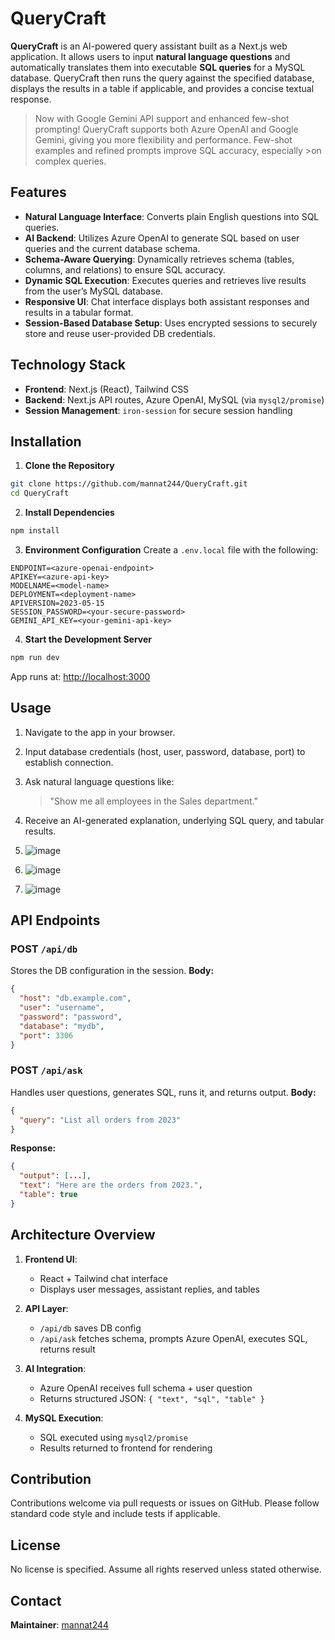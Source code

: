 # QueryCraft

**QueryCraft** is an AI-powered query assistant built as a Next.js web application. It allows users to input **natural language questions** and automatically translates them into executable **SQL queries** for a MySQL database. QueryCraft then runs the query against the specified database, displays the results in a table if applicable, and provides a concise textual response.

>Now with Google Gemini API support and enhanced few-shot prompting!
>QueryCraft supports both Azure OpenAI and Google Gemini, giving you more flexibility and performance. Few-shot examples and refined prompts improve SQL accuracy, especially >on complex queries.

## Features

* **Natural Language Interface**: Converts plain English questions into SQL queries.
* **AI Backend**: Utilizes Azure OpenAI to generate SQL based on user queries and the current database schema.
* **Schema-Aware Querying**: Dynamically retrieves schema (tables, columns, and relations) to ensure SQL accuracy.
* **Dynamic SQL Execution**: Executes queries and retrieves live results from the user’s MySQL database.
* **Responsive UI**: Chat interface displays both assistant responses and results in a tabular format.
* **Session-Based Database Setup**: Uses encrypted sessions to securely store and reuse user-provided DB credentials.

## Technology Stack

* **Frontend**: Next.js (React), Tailwind CSS
* **Backend**: Next.js API routes, Azure OpenAI, MySQL (via `mysql2/promise`)
* **Session Management**: `iron-session` for secure session handling

## Installation

1. **Clone the Repository**

```bash
git clone https://github.com/mannat244/QueryCraft.git
cd QueryCraft
```

2. **Install Dependencies**

```bash
npm install
```

3. **Environment Configuration**
   Create a `.env.local` file with the following:

```env
ENDPOINT=<azure-openai-endpoint>
APIKEY=<azure-api-key>
MODELNAME=<model-name>
DEPLOYMENT=<deployment-name>
APIVERSION=2023-05-15
SESSION_PASSWORD=<your-secure-password>
GEMINI_API_KEY=<your-gemini-api-key>
```

4. **Start the Development Server**

```bash
npm run dev
```

App runs at: [http://localhost:3000](http://localhost:3000)

## Usage

1. Navigate to the app in your browser.
2. Input database credentials (host, user, password, database, port) to establish connection.
3. Ask natural language questions like:

   > "Show me all employees in the Sales department."
4. Receive an AI-generated explanation, underlying SQL query, and tabular results.
5. ![image](https://github.com/user-attachments/assets/8dd112f3-18e4-4a7d-b1de-d960baa86aa8)
6. ![image](https://github.com/user-attachments/assets/cf1179fb-ed90-46ff-abbc-2d35fa015459)
7. ![image](https://github.com/user-attachments/assets/98278070-11bb-4b29-922f-0d2fd4aaf3c6)





## API Endpoints

### POST `/api/db`

Stores the DB configuration in the session.
**Body:**

```json
{
  "host": "db.example.com",
  "user": "username",
  "password": "password",
  "database": "mydb",
  "port": 3306
}
```

### POST `/api/ask`

Handles user questions, generates SQL, runs it, and returns output.
**Body:**

```json
{
  "query": "List all orders from 2023"
}
```

**Response:**

```json
{
  "output": [...],
  "text": "Here are the orders from 2023.",
  "table": true
}
```

## Architecture Overview

1. **Frontend UI**:

   * React + Tailwind chat interface
   * Displays user messages, assistant replies, and tables

2. **API Layer**:

   * `/api/db` saves DB config
   * `/api/ask` fetches schema, prompts Azure OpenAI, executes SQL, returns result

3. **AI Integration**:

   * Azure OpenAI receives full schema + user question
   * Returns structured JSON: `{ "text", "sql", "table" }`

4. **MySQL Execution**:

   * SQL executed using `mysql2/promise`
   * Results returned to frontend for rendering

## Contribution

Contributions welcome via pull requests or issues on GitHub.
Please follow standard code style and include tests if applicable.

## License

No license is specified. Assume all rights reserved unless stated otherwise.

## Contact

**Maintainer**: [mannat244](https://github.com/mannat244)
